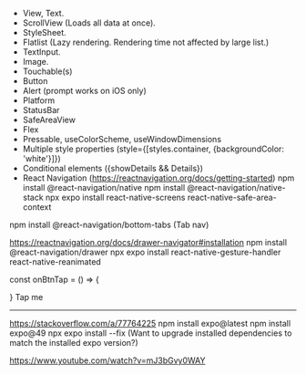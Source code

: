- View, Text.
- ScrollView (Loads all data at once).
- StyleSheet.
- Flatlist (Lazy rendering. Rendering time not affected by large list.)
- TextInput.
- Image.
- Touchable(s)
- Button
- Alert (prompt works on iOS only)
- Platform
- StatusBar
- SafeAreaView
- Flex
- Pressable, useColorScheme, useWindowDimensions
- Multiple style properties (style={[styles.container, {backgroundColor: 'white'}]})
- Conditional elements ({showDetails && <Text>Details</Text>})
- React Navigation (https://reactnavigation.org/docs/getting-started)
npm install @react-navigation/native
npm install @react-navigation/native-stack
npx expo install react-native-screens react-native-safe-area-context

npm install @react-navigation/bottom-tabs (Tab nav)

https://reactnavigation.org/docs/drawer-navigator#installation
npm install @react-navigation/drawer
npx expo install react-native-gesture-handler react-native-reanimated

const onBtnTap = () => {

}
<Text onPress={onBtnTap}>Tap me</Text>


----
https://stackoverflow.com/a/77764225
npm install expo@latest
npm install expo@49
npx expo install --fix (Want to upgrade installed dependencies to match the installed expo version?)


https://www.youtube.com/watch?v=mJ3bGvy0WAY